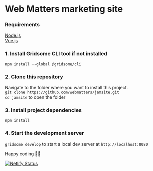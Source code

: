 # Web Matters marketing site

### Requirements
[Node.js](https://nodejs.org/en/)  
[Vue.js](https://vuejs.org/)  

### 1. Install Gridsome CLI tool if not installed

`npm install --global @gridsome/cli`

### 2. Clone this repository

Navigate to the folder where you want to install this project.  
`git clone https://github.com/webmatters/jamsite.git`  
`cd jamsite` to open the folder  

### 3. Install project dependencies

`npm install`

### 4. Start the development server

`gridsome develop` to start a local dev server at `http://localhost:8080`

Happy coding 🎉🙌

[![Netlify Status](https://api.netlify.com/api/v1/badges/4c21b5e8-b998-41a2-9556-5501064788e0/deploy-status)](https://app.netlify.com/sites/sleepy-beaver-dc2b83/deploys)

